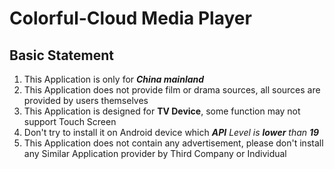 # Colorful-Cloud Media Player
## Basic Statement
1. This Application is only for ***China mainland***
2. This Application does not provide film or drama sources, all sources are provided by users themselves
3. This Application is designed for **TV Device**, some function may not support Touch Screen
4. Don't try to install it on Android device which ***API** Level is **lower** than **19***
5. This Application does not contain any advertisement, please don't install any Similar Application provider by Third Company or Individual
